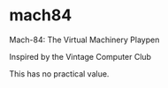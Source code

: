 mach84
======

Mach-84: The Virtual Machinery Playpen

Inspired by the Vintage Computer Club

This has no practical value.
